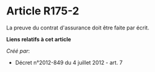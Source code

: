 # Article R175-2

La preuve du contrat d'assurance doit être faite par écrit.

**Liens relatifs à cet article**

_Créé par_:

  - Décret n°2012-849 du 4 juillet 2012 - art. 7
